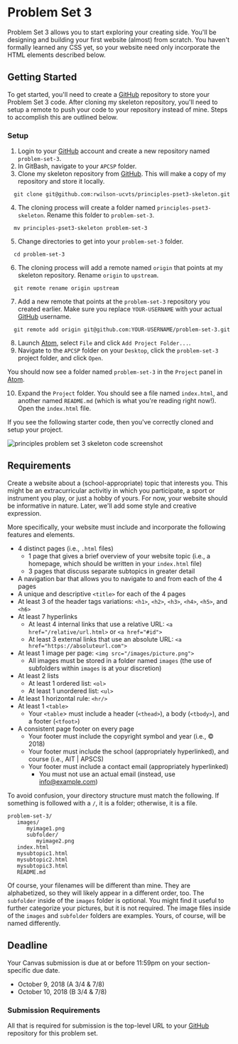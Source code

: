 # Problem Set 3

Problem Set 3 allows you to start exploring your creating side. You'll be designing and building your first website (almost) from scratch. You haven't formally learned any CSS yet, so your website need only incorporate the HTML elements described below.

## Getting Started

To get started, you'll need to create a [GitHub](https://github.com/) repository to store your Problem Set 3 code. After cloning my skeleton repository, you'll need to setup a remote to push your code to your repository instead of mine. Steps to accomplish this are outlined below.

### Setup

01. Login to your [GitHub](https://github.com/) account and create a new repository named `problem-set-3`.
02. In GitBash, navigate to your `APCSP` folder.
03. Clone my skeleton repository from [GitHub](https://github.com/). This will make a copy of my repository and store it locally.
```
  git clone git@github.com:rwilson-ucvts/principles-pset3-skeleton.git
```
04. The cloning process will create a folder named `principles-pset3-skeleton`. Rename this folder to `problem-set-3`.
```
  mv principles-pset3-skeleton problem-set-3
```
05. Change directories to get into your `problem-set-3` folder.
```
  cd problem-set-3
```
06. The cloning process will add a remote named `origin` that points at my skeleton repository. Rename `origin` to `upstream`.
```
  git remote rename origin upstream
```
07. Add a new remote that points at the `problem-set-3` repository you created earlier. Make sure you replace `YOUR-USERNAME` with your actual [GitHub](https://github.com/) username.
```
  git remote add origin git@github.com:YOUR-USERNAME/problem-set-3.git
```
08. Launch [Atom](https://atom.io/), select `File` and click `Add Project Folder...`.
09. Navigate to the `APCSP` folder on your `Desktop`, click the `problem-set-3` project folder, and click `Open`.

You should now see a folder named `problem-set-3` in the `Project` panel in [Atom](https://atom.io/).

10. Expand the `Project` folder. You should see a file named `index.html`, and another named `README.md` (which is what you're reading right now!). Open the `index.html` file.

If you see the following starter code, then you've correctly cloned and setup your project.

![principles problem set 3 skeleton code screenshot](https://www.ucvts.tec.nj.us/cms/lib/NJ03001805/Centricity/domain/760/apcsp-images/pset3-skeleton.png)

## Requirements

Create a website about a (school-appropriate) topic that interests you. This might be an extracurricular activitiy in which you participate, a sport or instrument you play, or just a hobby of yours. For now, your website should be informative in nature. Later, we'll add some style and creative expression.

More specifically, your website must include and incorporate the following features and elements.

* 4 distinct pages (i.e., `.html` files)
   - 1 page that gives a brief overview of your website topic (i.e., a homepage, which should be written in your `index.html` file)
   - 3 pages that discuss separate subtopics in greater detail
* A navigation bar that allows you to navigate to and from each of the 4 pages
* A unique and descriptive `<title>` for each of the 4 pages
* At least 3 of the header tags variations: `<h1>`, `<h2>`, `<h3>`, `<h4>`, `<h5>`, and `<h6>`
* At least 7 hyperlinks
   - At least 4 internal links that use a relative URL: `<a href="/relative/url.html>` or `<a href="#id">`
   - At least 3 external links that use an absolute URL: `<a href="https://absoluteurl.com">`
* At least 1 image per page: `<img src="/images/picture.png">`
   - All images must be stored in a folder named `images` (the use of subfolders within `images` is at your discretion)
* At least 2 lists
   - At least 1 ordered list: `<ol>`
   - At least 1 unordered list: `<ul>`
* At least 1 horizontal rule: `<hr/>`
* At least 1 `<table>`
   - Your `<table`> must include a header (`<thead>`), a body (`<tbody>`), and a footer (`<tfoot>`)
* A consistent page footer on every page
   - Your footer must include the copyright symbol and year (i.e., © 2018)
   - Your footer must include the school (appropriately hyperlinked), and course (i.e., AIT | APSCS)
   - Your footer must include a contact email (appropriately hyperlinked)
      * You must not use an actual email (instead, use info@example.com)

To avoid confusion, your directory structure must match the following. If something is followed with a `/`, it is a folder; otherwise, it is a file.

```
problem-set-3/
   images/
      myimage1.png
      subfolder/
         myimage2.png
   index.html
   mysubtopic1.html
   mysubtopic2.html
   mysubtopic3.html
   README.md
```

Of course, your filenames will be different than mine. They are alphabetized, so they will likely appear in a different order, too. The `subfolder` inside of the `images` folder is optional. You might find it useful to further categorize your pictures, but it is not required. The image files inside of the `images` and `subfolder` folders are examples. Yours, of course, will be named differently.

## Deadline

Your Canvas submission is due at or before 11:59pm on your section-specific due date.
* October 9, 2018 (A 3/4 & 7/8)
* October 10, 2018 (B 3/4 & 7/8)

### Submission Requirements

All that is required for submission is the top-level URL to your [GitHub](https://github.com/) repository for this problem set.
